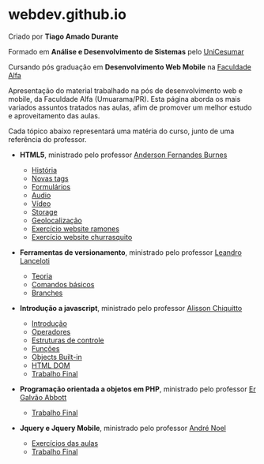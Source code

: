 # webdev.github.io

Criado por **Tiago Amado Durante**

Formado em **Análise e Desenvolvimento de Sistemas** pelo [UniCesumar](http://www.unicesumar.edu.br/site.php)

Cursando pós graduação em **Desenvolvimento Web Mobile** na [Faculdade Alfa](http://www.alfaumuarama.com.br/faculdade/)

Apresentação do material trabalhado na pós de desenvolvimento web e mobile, da Faculdade Alfa (Umuarama/PR). Esta página aborda os mais variados assuntos tratados nas aulas, afim de promover um melhor estudo e aproveitamento das aulas.

Cada tópico abaixo representará uma matéria do curso, junto de uma referência do professor.

- **HTML5**, ministrado pelo professor [Anderson Fernandes Burnes](http://professorburnes.com.br/index)
  - [História](./html5/historia.md)
  - [Novas tags](./html5/novas_tags.md)
  - [Formulários](./html5/forms.md)
  - [Audio](./html5/audio.md)
  - [Vídeo](./html5/video.md)
  - [Storage](./html5/storage.md)
  - [Geolocalização](./html5/geo.md)
  - [Exercício website ramones](https://github.com/tiagodurante/exercicio-ramones-responsivo-pos)
  - [Exercício website churrasquito](https://github.com/tiagodurante/exercicio-churrasquito-html5-pos)


- **Ferramentas de versionamento**, ministrado pelo professor [Leandro Lanceloti](http://www.linkedin.com/in/leandro-lanceloti-a4850211)
  - [Teoria](./versionamento/primeira_aula.md)
  - [Comandos básicos](./versionamento/primeira_aula_comandos.md)
  - [Branches](./versionamento/primeira_aula_branches.md)


- **Introdução a javascript**, ministrado pelo professor [Alisson Chiquitto](http://www.linkedin.com/in/chiquitto)
    - [Introdução](./javascript/introducao.md)
    - [Operadores](./javascript/operadores.md)
    - [Estruturas de controle](./javascript/estruturas_controle.md)
    - [Funções](./javascript/funcoes.md)
    - [Objects Built-in](./javascript/objects_built_in.md)
    - [HTML DOM](./javascript/dom.md)
    - [Trabalho Final](https://github.com/tiagodurante/trabalho-javascript-chiquitto-pos)


- **Programação orientada a objetos em PHP**, ministrado pelo professor [Er Galvão Abbott](https://github.com/galvao)
    - [Trabalho Final](https://github.com/tiagodurante/implementacao-concreta-baseada-em-abstracoes-tiagodurante)


- **Jquery e Jquery Mobile**, ministrado pelo professor [André Noel](https://twitter.com/programadorreal)
    - [Exercícios das aulas](https://github.com/tiagodurante/jquery-andrenoel-pos)
    - [Trabalho Final](https://github.com/tiagodurante/jquery-andrenoel-trabalho-pos)
